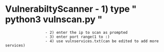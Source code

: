 # VulnerabiltyScanner - 1) type " python3 vulnscan.py "
                      - 2) enter the ip to scan as prompted
                      - 3) enter port range(1 to :)
                      - 4) use vulnservices.txt(can be edited to add more services)
